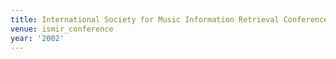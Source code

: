```yaml
---
title: International Society for Music Information Retrieval Conference (2002)
venue: ismir_conference
year: '2002'
---
```

